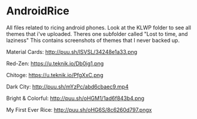 # AndroidRice

All files related to ricing android phones.
Look at the KLWP folder to see all themes that i've uploaded.
Theres one subfolder called "Lost to time, and laziness"
    This contains screenshots of themes that I never backed up.

Material Cards: http://puu.sh/lSVSL/34248e1a33.png

Red-Zen: https://u.teknik.io/Db0ig1.png

Chitoge: https://u.teknik.io/PfgXxC.png

Dark City: http://puu.sh/mYzPc/abd6cbaec9.mp4

Bright & Colorful: http://puu.sh/oHGM1/1ad6f843b4.png

My First Ever Rice: http://puu.sh/oHG6S/8c6260d797.pngx
